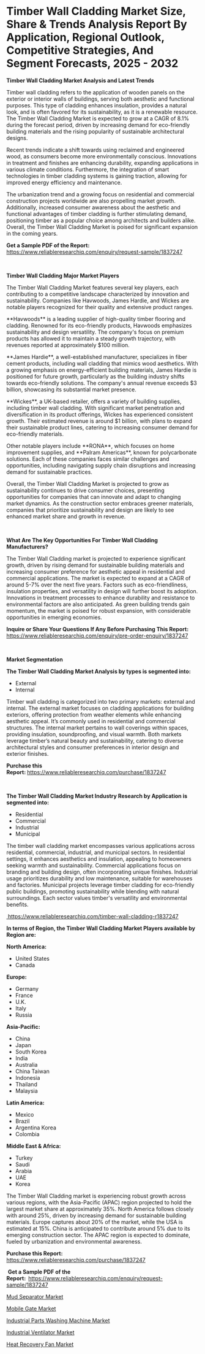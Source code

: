 <p><h1>Timber Wall Cladding Market Size, Share & Trends Analysis Report By Application, Regional Outlook, Competitive Strategies, And Segment Forecasts, 2025 - 2032</h1></p><p><strong>Timber Wall Cladding Market Analysis and Latest Trends</strong></p>
<p><p>Timber wall cladding refers to the application of wooden panels on the exterior or interior walls of buildings, serving both aesthetic and functional purposes. This type of cladding enhances insulation, provides a natural look, and is often favored for its sustainability, as it is a renewable resource. The Timber Wall Cladding Market is expected to grow at a CAGR of 8.1% during the forecast period, driven by increasing demand for eco-friendly building materials and the rising popularity of sustainable architectural designs.</p><p>Recent trends indicate a shift towards using reclaimed and engineered wood, as consumers become more environmentally conscious. Innovations in treatment and finishes are enhancing durability, expanding applications in various climate conditions. Furthermore, the integration of smart technologies in timber cladding systems is gaining traction, allowing for improved energy efficiency and maintenance.</p><p>The urbanization trend and a growing focus on residential and commercial construction projects worldwide are also propelling market growth. Additionally, increased consumer awareness about the aesthetic and functional advantages of timber cladding is further stimulating demand, positioning timber as a popular choice among architects and builders alike. Overall, the Timber Wall Cladding Market is poised for significant expansion in the coming years.</p></p>
<p><strong>Get a Sample PDF of the Report:&nbsp;</strong> <a href="https://www.reliableresearchiq.com/enquiry/request-sample/1837247?utm_campaign=104&utm_medium=2&utm_source=Github&utm_content=ia&utm_term=22022025&utm_id=timber-wall-cladding">https://www.reliableresearchiq.com/enquiry/request-sample/1837247</a></p>
<p>&nbsp;</p>
<p><strong>Timber Wall Cladding Major Market Players</strong></p>
<p><p>The Timber Wall Cladding Market features several key players, each contributing to a competitive landscape characterized by innovation and sustainability. Companies like Havwoods, James Hardie, and Wickes are notable players recognized for their quality and extensive product ranges.</p><p>**Havwoods** is a leading supplier of high-quality timber flooring and cladding. Renowned for its eco-friendly products, Havwoods emphasizes sustainability and design versatility. The company's focus on premium products has allowed it to maintain a steady growth trajectory, with revenues reported at approximately $100 million.</p><p>**James Hardie**, a well-established manufacturer, specializes in fiber cement products, including wall cladding that mimics wood aesthetics. With a growing emphasis on energy-efficient building materials, James Hardie is positioned for future growth, particularly as the building industry shifts towards eco-friendly solutions. The company's annual revenue exceeds $3 billion, showcasing its substantial market presence.</p><p>**Wickes**, a UK-based retailer, offers a variety of building supplies, including timber wall cladding. With significant market penetration and diversification in its product offerings, Wickes has experienced consistent growth. Their estimated revenue is around $1 billion, with plans to expand their sustainable product lines, catering to increasing consumer demand for eco-friendly materials.</p><p>Other notable players include **RONA**, which focuses on home improvement supplies, and **Palram Americas**, known for polycarbonate solutions. Each of these companies faces similar challenges and opportunities, including navigating supply chain disruptions and increasing demand for sustainable practices.</p><p>Overall, the Timber Wall Cladding Market is projected to grow as sustainability continues to drive consumer choices, presenting opportunities for companies that can innovate and adapt to changing market dynamics. As the construction sector embraces greener materials, companies that prioritize sustainability and design are likely to see enhanced market share and growth in revenue.</p></p>
<p>&nbsp;</p>
<p><strong>What Are The Key Opportunities For Timber Wall Cladding Manufacturers?</strong></p>
<p><p>The Timber Wall Cladding market is projected to experience significant growth, driven by rising demand for sustainable building materials and increasing consumer preference for aesthetic appeal in residential and commercial applications. The market is expected to expand at a CAGR of around 5-7% over the next five years. Factors such as eco-friendliness, insulation properties, and versatility in design will further boost its adoption. Innovations in treatment processes to enhance durability and resistance to environmental factors are also anticipated. As green building trends gain momentum, the market is poised for robust expansion, with considerable opportunities in emerging economies.</p></p>
<p><strong>Inquire or Share Your Questions If Any Before Purchasing This Report:</strong> <a href="https://www.reliableresearchiq.com/enquiry/pre-order-enquiry/1837247?utm_campaign=104&utm_medium=2&utm_source=Github&utm_content=ia&utm_term=22022025&utm_id=timber-wall-cladding">https://www.reliableresearchiq.com/enquiry/pre-order-enquiry/1837247</a></p>
<p>&nbsp;</p>
<p><strong>Market Segmentation</strong></p>
<p><strong>The Timber Wall Cladding Market Analysis by types is segmented into:</strong></p>
<p><ul><li>External</li><li>Internal</li></ul></p>
<p><p>Timber wall cladding is categorized into two primary markets: external and internal. The external market focuses on cladding applications for building exteriors, offering protection from weather elements while enhancing aesthetic appeal. It’s commonly used in residential and commercial structures. The internal market pertains to wall coverings within spaces, providing insulation, soundproofing, and visual warmth. Both markets leverage timber’s natural beauty and sustainability, catering to diverse architectural styles and consumer preferences in interior design and exterior finishes.</p></p>
<p><strong>Purchase this Report:&nbsp;</strong><a href="https://www.reliableresearchiq.com/purchase/1837247?utm_campaign=104&utm_medium=2&utm_source=Github&utm_content=ia&utm_term=22022025&utm_id=timber-wall-cladding">https://www.reliableresearchiq.com/purchase/1837247</a></p>
<p>&nbsp;</p>
<p><strong>The Timber Wall Cladding Market Industry Research by Application is segmented into:</strong></p>
<p><ul><li>Residential</li><li>Commercial</li><li>Industrial</li><li>Municipal</li></ul></p>
<p><p>The timber wall cladding market encompasses various applications across residential, commercial, industrial, and municipal sectors. In residential settings, it enhances aesthetics and insulation, appealing to homeowners seeking warmth and sustainability. Commercial applications focus on branding and building design, often incorporating unique finishes. Industrial usage prioritizes durability and low maintenance, suitable for warehouses and factories. Municipal projects leverage timber cladding for eco-friendly public buildings, promoting sustainability while blending with natural surroundings. Each sector values timber's versatility and environmental benefits.</p></p>
<p><a href="https://www.reliableresearchiq.com/timber-wall-cladding-r1837247?utm_campaign=104&utm_medium=2&utm_source=Github&utm_content=ia&utm_term=22022025&utm_id=timber-wall-cladding">&nbsp;https://www.reliableresearchiq.com/timber-wall-cladding-r1837247</a></p>
<p><strong>In terms of Region, the Timber Wall Cladding Market Players available by Region are:</strong></p>
<p>
    <p> <strong> North America: </strong>
        <ul>
            <li>United States</li>
            <li>Canada</li>
        </ul>
        </p> 
    <p> <strong> Europe: </strong>
        <ul>
            <li>Germany</li>
            <li>France</li>
            <li>U.K.</li>
            <li>Italy</li>
            <li>Russia</li>
        </ul>
        </p> 
    <p> <strong> Asia-Pacific: </strong>
        <ul>
            <li>China</li>
            <li>Japan</li>
            <li>South Korea</li>
            <li>India</li>
            <li>Australia</li>
            <li>China Taiwan</li>
            <li>Indonesia</li>
            <li>Thailand</li>
            <li>Malaysia</li>
        </ul>
        </p> 
    <p> <strong> Latin America: </strong>
        <ul>
            <li>Mexico</li>
            <li>Brazil</li>
            <li>Argentina Korea</li>
            <li>Colombia</li>
        </ul>
        </p> 
    <p> <strong> Middle East & Africa: </strong>
        <ul>
            <li>Turkey</li>
            <li>Saudi</li>
            <li>Arabia</li>
            <li>UAE</li>
            <li>Korea</li>
        </ul>
    </p>
    </p>
<p><p>The Timber Wall Cladding market is experiencing robust growth across various regions, with the Asia-Pacific (APAC) region projected to hold the largest market share at approximately 35%. North America follows closely with around 25%, driven by increasing demand for sustainable building materials. Europe captures about 20% of the market, while the USA is estimated at 15%. China is anticipated to contribute around 5% due to its emerging construction sector. The APAC region is expected to dominate, fueled by urbanization and environmental awareness.</p></p>
<p><strong>Purchase this Report: </strong><a href="https://www.reliableresearchiq.com/purchase/1837247?utm_campaign=104&utm_medium=2&utm_source=Github&utm_content=ia&utm_term=22022025&utm_id=timber-wall-cladding">https://www.reliableresearchiq.com/purchase/1837247</a></p>
<p>&nbsp;<strong>Get a Sample PDF of the Report:&nbsp;&nbsp;</strong><a href="https://www.reliableresearchiq.com/enquiry/request-sample/1837247?utm_campaign=104&utm_medium=2&utm_source=Github&utm_content=ia&utm_term=22022025&utm_id=timber-wall-cladding">https://www.reliableresearchiq.com/enquiry/request-sample/1837247</a></p>
<p><strong></strong></p>
<p><p><a href="https://github.com/bufkamaiahi7/Market-Research-Report-List-1/blob/main/mud-separator-market.md?utm_campaign=104&utm_medium=2&utm_source=Github&utm_content=ia&utm_term=22022025&utm_id=timber-wall-cladding">Mud Separator Market</a></p><p><a href="https://github.com/castinchondo/Market-Research-Report-List-1/blob/main/mobile-gate-market.md?utm_campaign=104&utm_medium=2&utm_source=Github&utm_content=ia&utm_term=22022025&utm_id=timber-wall-cladding">Mobile Gate Market</a></p><p><a href="https://github.com/licuprelloxb/Market-Research-Report-List-1/blob/main/industrial-parts-washing-machine-market.md?utm_campaign=104&utm_medium=2&utm_source=Github&utm_content=ia&utm_term=22022025&utm_id=timber-wall-cladding">Industrial Parts Washing Machine Market</a></p><p><a href="https://github.com/fraryatena85/Market-Research-Report-List-1/blob/main/industrial-ventilator-market.md?utm_campaign=104&utm_medium=2&utm_source=Github&utm_content=ia&utm_term=22022025&utm_id=timber-wall-cladding">Industrial Ventilator Market</a></p><p><a href="https://github.com/wyettillesr4/Market-Research-Report-List-1/blob/main/heat-recovery-fan-market.md?utm_campaign=104&utm_medium=2&utm_source=Github&utm_content=ia&utm_term=22022025&utm_id=timber-wall-cladding">Heat Recovery Fan Market</a></p></p>